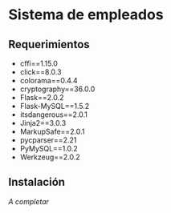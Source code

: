 # Sistema de empleados

## Requerimientos

- cffi==1.15.0
- click==8.0.3
- colorama==0.4.4
- cryptography==36.0.0
- Flask==2.0.2
- Flask-MySQL==1.5.2
- itsdangerous==2.0.1
- Jinja2==3.0.3
- MarkupSafe==2.0.1
- pycparser==2.21
- PyMySQL==1.0.2
- Werkzeug==2.0.2

## Instalación
_A completar_